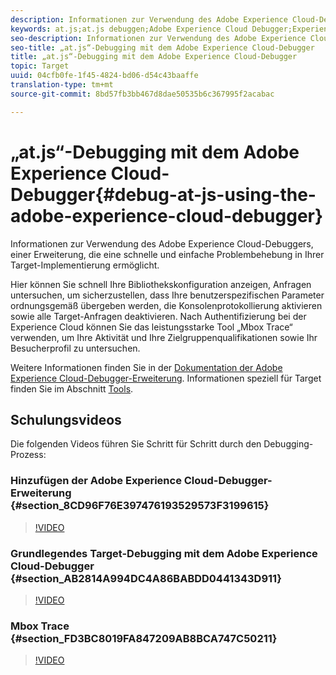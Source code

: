 ```yaml
---
description: Informationen zur Verwendung des Adobe Experience Cloud-Debuggers, einer Erweiterung, die eine schnelle und einfache Problembehebung in Ihrer Target-Implementierung ermöglicht.
keywords: at.js;at.js debuggen;Adobe Experience Cloud Debugger;Experience Cloud Debugger;Mbox-Verfolgung;Mbox-Hervorhebung;debug;Debugging
seo-description: Informationen zur Verwendung des Adobe Experience Cloud-Debuggers, einer Erweiterung, die eine schnelle und einfache Problembehebung in Ihrer Target-Implementierung ermöglicht.
seo-title: „at.js“-Debugging mit dem Adobe Experience Cloud-Debugger
title: „at.js“-Debugging mit dem Adobe Experience Cloud-Debugger
topic: Target
uuid: 04cfb0fe-1f45-4824-bd06-d54c43baaffe
translation-type: tm+mt
source-git-commit: 8bd57fb3bb467d8dae50535b6c367995f2acabac

---
```



# „at.js“-Debugging mit dem Adobe Experience Cloud-Debugger{#debug-at-js-using-the-adobe-experience-cloud-debugger}

Informationen zur Verwendung des Adobe Experience Cloud-Debuggers, einer Erweiterung, die eine schnelle und einfache Problembehebung in Ihrer Target-Implementierung ermöglicht.

Hier können Sie schnell Ihre Bibliothekskonfiguration anzeigen, Anfragen untersuchen, um sicherzustellen, dass Ihre benutzerspezifischen Parameter ordnungsgemäß übergeben werden, die Konsolenprotokollierung aktivieren sowie alle Target-Anfragen deaktivieren. Nach Authentifizierung bei der Experience Cloud können Sie das leistungsstarke Tool „Mbox Trace“ verwenden, um Ihre Aktivität und Ihre Zielgruppenqualifikationen sowie Ihr Besucherprofil zu untersuchen.

Weitere Informationen finden Sie in der [Dokumentation der Adobe Experience Cloud-Debugger-Erweiterung](https://marketing.adobe.com/resources/help/en_US/experience-cloud-debugger/). Informationen speziell für Target finden Sie im Abschnitt [Tools](https://marketing.adobe.com/resources/help/en_US/experience-cloud-debugger/tools.html).

## Schulungsvideos

Die folgenden Videos führen Sie Schritt für Schritt durch den Debugging-Prozess:

### Hinzufügen der Adobe Experience Cloud-Debugger-Erweiterung {#section_8CD96F76E397476193529573F3199615}

>[!VIDEO](https://video.tv.adobe.com/v/23114/?captions=ger)

### Grundlegendes Target-Debugging mit dem Adobe Experience Cloud-Debugger {#section_AB2814A994DC4A86BABDD0441343D911}

>[!VIDEO](https://video.tv.adobe.com/v/23115/?captions=ger)

### Mbox Trace {#section_FD3BC8019FA847209AB8BCA747C50211}

>[!VIDEO](https://video.tv.adobe.com/v/23113/?captions=ger)
